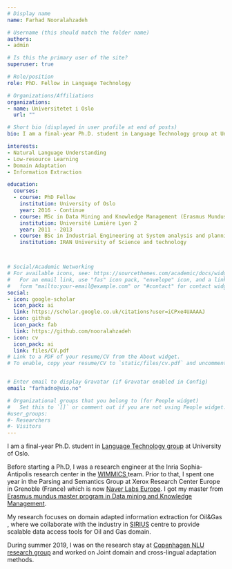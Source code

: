 ```yaml
---
# Display name
name: Farhad Nooralahzadeh

# Username (this should match the folder name)
authors:
- admin

# Is this the primary user of the site?
superuser: true

# Role/position
role: PhD. Fellow in Language Technology

# Organizations/Affiliations
organizations:
- name: Universitetet i Oslo
  url: ""

# Short bio (displayed in user profile at end of posts)
bio: I am a final-year Ph.D. student in Language Technology group at University of Oslo. Before starting a Phd,  I was a research engineer at the Inria Sophia-Antipolis research center in the WIMMICS team.  Prior to that, I spent one year in the Parsing and Semantics Group at Xerox Research Center Europe in Grenoble (France). I got my master from Erasmus mundus master program in Data mining and Knowledge Management. My research focuses on domain adapted information extraction for oil and gas , where we collaborate with the industry in SIRIUS centre to provide scalable data access tools for oil and gas domain. Currently, I am on the research stay at Copenhagen NLU research group to work on Joint domain and cross-lingual adaptation methods.

interests:
- Natural Language Understanding
- Low-resource Learning
- Domain Adaptation
- Information Extraction

education:
  courses:
  - course: PhD Fellow
    institution: University of Oslo
    year: 2016 - Continue
  - course: MSc in Data Mining and Knowledge Management (Erasmus Mundus programe)
    institution: Université Lumière Lyon 2
    year: 2011 - 2013
  - course: BSc in Industrial Engineering at System analysis and planning
    institution: IRAN University of Science and technology



# Social/Academic Networking
# For available icons, see: https://sourcethemes.com/academic/docs/widgets/#icons
#   For an email link, use "fas" icon pack, "envelope" icon, and a link in the
#   form "mailto:your-email@example.com" or "#contact" for contact widget.
social:
- icon: google-scholar
  icon_pack: ai
  link: https://scholar.google.co.uk/citations?user=iCPxe4UAAAAJ
- icon: github
  icon_pack: fab
  link: https://github.com/nooralahzadeh
- icon: cv
  icon_pack: ai
  link: files/CV.pdf
# Link to a PDF of your resume/CV from the About widget.
# To enable, copy your resume/CV to `static/files/cv.pdf` and uncomment the lines below.  


# Enter email to display Gravatar (if Gravatar enabled in Config)
email: "farhadno@uio.no"

# Organizational groups that you belong to (for People widget)
#   Set this to `[]` or comment out if you are not using People widget.  
#user_groups:
#- Researchers
#- Visitors
---
```


I am a final-year Ph.D. student in <a href='https://www.mn.uio.no/ifi/english/research/groups/ltg/'>Language Technology group</a> at University of Oslo.

Before starting a Ph.D, I was a research engineer at the Inria Sophia-Antipolis research center in the <a href="https://team.inria.fr/wimmics/">WIMMICS </a> team.  Prior to that, I spent one year in the Parsing and Semantics Group at Xerox Research Center Europe in Grenoble (France) which is now <a href="https://europe.naverlabs.com/">Naver Labs Europe</a>. I got my master from <a  href="http://www.em-dmkm.eu/">Erasmus mundus master program in Data mining and Knowledge Management</a>.

My research focuses on domain adapted information extraction for Oil&Gas , where we collaborate with the industry in <a href="https://sirius-labs.no/">SIRIUS</a> centre to provide scalable data access tools for Oil and Gas domain.

During summer 2019, I was on the research stay at <a href="https://copenlu.github.io/"> Copenhagen NLU research group</a> and worked on Joint domain and cross-lingual adaptation methods.
